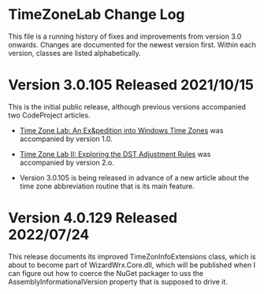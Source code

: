 ﻿# TimeZoneLab Change Log

This file is a running history of fixes and improvements from version 3.0
onwards. Changes are documented for the newest version first. Within each
version, classes are listed alphabetically.

# Version 3.0.105 Released 2021/10/15

This is the initial public release, although previous versions accompanied two
CodeProject articles.

* [Time Zone Lab: An Ex&pedition into Windows Time Zones](https://www.codeproject.com/Articles/816165/Time-Zone-Lab-An-Expedition-into-Windows-Time-Zone) was accompanied by version 1.0.

* [Time Zone Lab II: Exploring the DST Adjustment Rules](https://www.codeproject.com/Articles/1106994/Time-Zone-Lab-II-Exploring-the-DST-Adjustment-Rule) was accompanied by version 2.o.

* Version 3.0.105 is being released in advance of a new article about the time zone abbreviation routine that is its main feature.

# Version 4.0.129 Released 2022/07/24

This release documents its improved TimeZonInfoExtensions class, which is about
to become part of WizardWrx.Core.dll, which will be published when I can figure
out how to coerce the NuGet packager to uss the AssemblyInformationalVersion
property that is supposed to drive it.